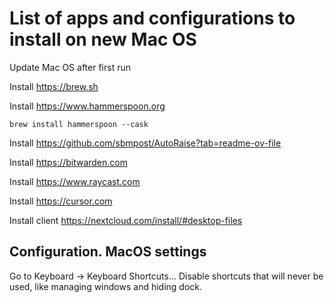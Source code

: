 # List of apps and configurations to install on new Mac OS

Update Mac OS after first run

Install https://brew.sh

Install https://www.hammerspoon.org
```
brew install hammerspoon --cask
```

Install https://github.com/sbmpost/AutoRaise?tab=readme-ov-file

Install https://bitwarden.com

Install https://www.raycast.com

Install https://cursor.com

Install client https://nextcloud.com/install/#desktop-files

## Configuration. MacOS settings

Go to Keyboard -> Keyboard Shortcuts...
Disable shortcuts that will never be used, like managing windows and hiding dock. 
